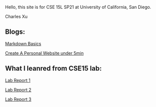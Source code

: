 Hello, this site is for CSE 15L SP21 at University of California, San Diego. 

Charles Xu

## Blogs:
[Markdown Basics](https://char15xu.github.io/cse15l-lab-reports/markdown.md)

[Create A Personal Website under 5min](https://char15xu.github.io/cse15l-lab-reports/file1.html)

## What I leanred from CSE15 lab: 
[Lab Report 1](lab-report-1-week-2.html) 

[Lab Report 2](lab-report-2-week-4.html)

[Lab Report 3](lab-report-2-week-6.html)


